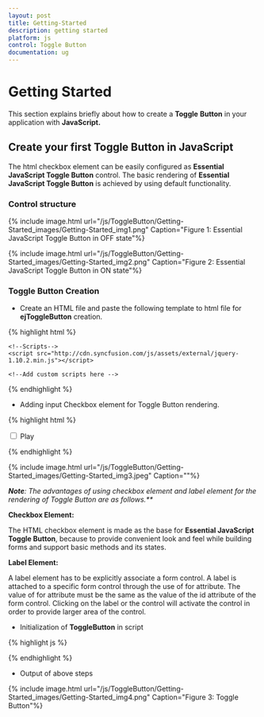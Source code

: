 ```yaml
---
layout: post
title: Getting-Started
description: getting started
platform: js
control: Toggle Button
documentation: ug
---
```


# Getting Started

This section explains briefly about how to create a **Toggle** **Button** in your application with **JavaScript.**

## Create your first Toggle Button in JavaScript

The html checkbox element can be easily configured as **Essential JavaScript Toggle Button** control. The basic rendering of **Essential JavaScript Toggle Button** is achieved by using default functionality.

### Control structure

{% include image.html url="/js/ToggleButton/Getting-Started_images/Getting-Started_img1.png" Caption="Figure 1: Essential JavaScript Toggle Button in OFF state"%}



{% include image.html url="/js/ToggleButton/Getting-Started_images/Getting-Started_img2.png" Caption="Figure 2: Essential JavaScript Toggle Button in ON state"%}



### Toggle Button Creation



* Create an HTML file and paste the following template to html file for **ejToggleButton** creation.

{% highlight html %}

<!DOCTYPE html>
<html>
<head>
<title>Getting Started Essential JS</title> 
    <!-- Style sheet for default theme (flat azure) -->
<link href="[http://cdn.syncfusion.com/13.1.0.21/js/web/flat-azure/ej.web.all.min.css](http://cdn.syncfusion.com/13.1.0.21/js/web/flat-azure/ej.web.all.min.css)"rel="stylesheet"/>

    <!--Scripts-->
    <script src="http://cdn.syncfusion.com/js/assets/external/jquery-1.10.2.min.js"></script>

<script src="[http://cdn.syncfusion.com/13.1.0.21/js/web/ej.web.all.min.js](http://cdn.syncfusion.com/13.1.0.21/js/web/ej.web.all.min.js)"></script>
    <!--Add custom scripts here -->
</head>
<body><!--add Toggle Button element here--></body>
</html>


{% endhighlight %}



* Adding input Checkbox element for Toggle Button rendering.



{% highlight html %}

<input type="checkbox" id="tbutton"/>
<label for="tbutton">Play</label>


{% endhighlight %}



{% include image.html url="/js/ToggleButton/Getting-Started_images/Getting-Started_img3.jpeg" Caption=""%}

_**Note**: The advantages of using checkbox element and label element for the rendering of Toggle Button are as follows.**_



**Checkbox Element:**

The HTML checkbox element is made as the base for **Essential JavaScript Toggle Button**, because to provide convenient look and feel while building forms and support basic methods and its states.

**Label Element:**

A label element has to be explicitly associate a form control. A label is attached to a specific form control through the use of for attribute. The value of for attribute must be the same as the value of the id attribute of the form control. Clicking on the label or the control will activate the control in order to provide larger area of the control.



* Initialization of **ToggleButton** in script



{% highlight js %}



<script>
        $(function () {
            // simple control creation
            $("#tbutton").ejToggleButton({
                size:"small"
            });
        });
    </script>


{% endhighlight %}



* Output of above steps



{% include image.html url="/js/ToggleButton/Getting-Started_images/Getting-Started_img4.png" Caption="Figure 3: Toggle Button"%}



